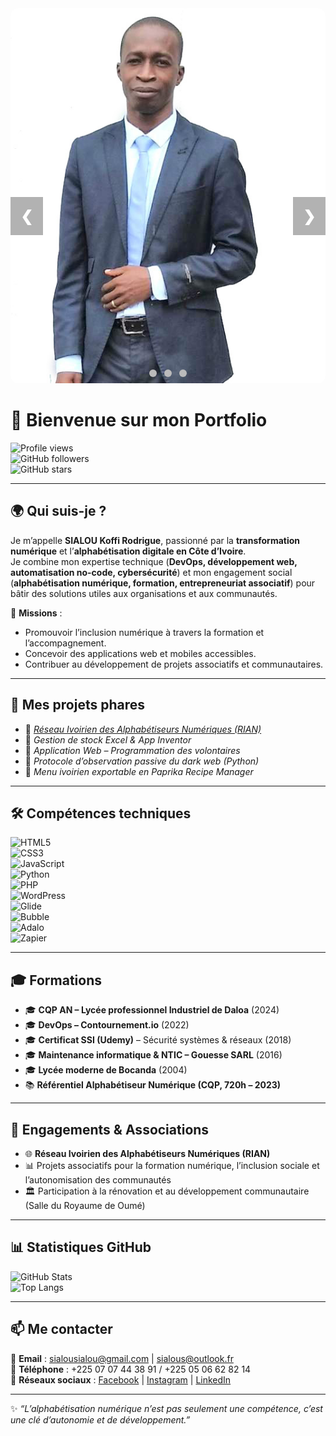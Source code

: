 <style>
.carousel {
  max-width: 600px;
  margin: auto;
  position: relative;
}
.carousel img {
  width: 100%;
  height: 600px;
  object-fit: cover;
  border-radius: 12px;
}
.dot {
  cursor: pointer;
  height: 12px;
  width: 12px;
  margin: 0 4px;
  background-color: #bbb;
  border-radius: 50%;
  display: inline-block;
  transition: background-color 0.3s;
}
.active-dot {
  background-color: #717171 !important;
}

/* Responsive : sur mobile (moins de 480px), réduire la hauteur */
@media (max-width: 480px) {
  .carousel img {
    height: 200px;
  }
}
</style>

<div class="carousel">
  <!-- Images -->
  <div class="mySlides">
    <img src="img/photoSIALOU.jpg" alt="Image 1">
  </div>
  <div class="mySlides" style="display:none;">
    <img src="img/photo2.jpg" alt="Image 2">
  </div>
  <div class="mySlides" style="display:none;">
    <img src="img/photo3.jpg" alt="Image 3">
  </div>
    <div class="mySlides" style="display:none;">
    <img src="img/photo4.jpg" alt="Image 2">
  </div>
  <div class="mySlides" style="display:none;">
    <img src="img/photo5.jpg" alt="Image 3">
  </div>
    <div class="mySlides" style="display:none;">
    <img src="img/photo6.jpg" alt="Image 2">
  </div>
  <div class="mySlides" style="display:none;">
    <img src="img/photo7.jpg" alt="Image 3">
  </div>

  <!-- Boutons -->
  <a style="cursor:pointer; position:absolute; top:50%; left:0; padding:16px; color:white; font-size:24px; font-weight:bold; background:rgba(0,0,0,0.3);" onclick="plusSlides(-1)">&#10094;</a>
  <a style="cursor:pointer; position:absolute; top:50%; right:0; padding:16px; color:white; font-size:24px; font-weight:bold; background:rgba(0,0,0,0.3);" onclick="plusSlides(1)">&#10095;</a>

  <!-- Indicateurs -->
  <div style="text-align:center; position:absolute; bottom:10px; width:100%;">
    <span class="dot" onclick="currentSlide(0)"></span>
    <span class="dot" onclick="currentSlide(1)"></span>
    <span class="dot" onclick="currentSlide(2)"></span>
  </div>
</div>

<script>
let slideIndex = 0;
let slides = document.getElementsByClassName("mySlides");
let dots = document.getElementsByClassName("dot");

function showSlides(n) {
  for (let i = 0; i < slides.length; i++) slides[i].style.display = "none";
  for (let i = 0; i < dots.length; i++) dots[i].classList.remove("active-dot");
  slides[n].style.display = "block";
  dots[n].classList.add("active-dot");
}

function plusSlides(n) {
  slideIndex += n;
  if (slideIndex >= slides.length) slideIndex = 0;
  if (slideIndex < 0) slideIndex = slides.length - 1;
  showSlides(slideIndex);
}

function currentSlide(n) {
  slideIndex = n;
  showSlides(slideIndex);
}

// Défilement automatique toutes les 3s
setInterval(() => {
  plusSlides(1);
}, 3000);

// Initialisation
showSlides(slideIndex);
</script>



# 👋 Bienvenue sur mon Portfolio

![Profile views](https://komarev.com/ghpvc/?username=SialouWebServices&label=👀+Visiteurs)  
![GitHub followers](https://img.shields.io/github/followers/SialouWebServices?style=social)  
![GitHub stars](https://img.shields.io/github/stars/SialouWebServices?style=social)  

---

## 🌍 Qui suis-je ?  
Je m’appelle **SIALOU Koffi Rodrigue**, passionné par la **transformation numérique** et l’**alphabétisation digitale en Côte d’Ivoire**.  
Je combine mon expertise technique (**DevOps, développement web, automatisation no-code, cybersécurité**) et mon engagement social (**alphabétisation numérique, formation, entrepreneuriat associatif**) pour bâtir des solutions utiles aux organisations et aux communautés.  

📌 **Missions** :  
- Promouvoir l’inclusion numérique à travers la formation et l’accompagnement.  
- Concevoir des applications web et mobiles accessibles.  
- Contribuer au développement de projets associatifs et communautaires.  

---

## 🚀 Mes projets phares
- 🔹 [*Réseau Ivoirien des Alphabétiseurs Numériques (RIAN)*](https://huggingface.co/spaces/swservices/rian)  
- 🔹 *Gestion de stock Excel & App Inventor*  
- 🔹 *Application Web – Programmation des volontaires*  
- 🔹 *Protocole d’observation passive du dark web (Python)*  
- 🔹 *Menu ivoirien exportable en Paprika Recipe Manager*

---

## 🛠️ Compétences techniques
![HTML5](https://img.shields.io/badge/Code-HTML5-orange?logo=html5)  
![CSS3](https://img.shields.io/badge/Code-CSS3-blue?logo=css3)  
![JavaScript](https://img.shields.io/badge/Code-JavaScript-yellow?logo=javascript)  
![Python](https://img.shields.io/badge/Code-Python-blue?logo=python)  
![PHP](https://img.shields.io/badge/Code-PHP-purple?logo=php)  
![WordPress](https://img.shields.io/badge/CMS-WordPress-blue?logo=wordpress)  
![Glide](https://img.shields.io/badge/NoCode-Glide-green)  
![Bubble](https://img.shields.io/badge/NoCode-Bubble-blueviolet)  
![Adalo](https://img.shields.io/badge/NoCode-Adalo-lightblue)  
![Zapier](https://img.shields.io/badge/Automation-Zapier-orange?logo=zapier)  

---

## 🎓 Formations
- 🎓 **CQP AN – Lycée professionnel Industriel de Daloa** (2024)
- 🎓 **DevOps – Contournement.io** (2022)  
- 🎓 **Certificat SSI (Udemy)** – Sécurité systèmes & réseaux (2018)  
- 🎓 **Maintenance informatique & NTIC – Gouesse SARL** (2016)  
- 🎓 **Lycée moderne de Bocanda** (2004)  
- 📚 **Référentiel Alphabétiseur Numérique (CQP, 720h – 2023)**  

---

## 🤝 Engagements & Associations
- 🌐 **Réseau Ivoirien des Alphabétiseurs Numériques (RIAN)**  
- 📊 Projets associatifs pour la formation numérique, l’inclusion sociale et l’autonomisation des communautés  
- 🏛️ Participation à la rénovation et au développement communautaire (Salle du Royaume de Oumé)  

---

## 📊 Statistiques GitHub
![GitHub Stats](https://github-readme-stats.vercel.app/api?username=SialouWebServices&show_icons=true&theme=tokyonight)  
![Top Langs](https://github-readme-stats.vercel.app/api/top-langs/?username=SialouWebServices&layout=compact&theme=tokyonight)  

---

## 📫 Me contacter
📧 **Email** : sialousialou@gmail.com | sialous@outlook.fr  
📱 **Téléphone** : +225 07 07 44 38 91 / +225 05 06 62 82 14  
🔗 **Réseaux sociaux** : [Facebook](https://facebook.com/sialousialou) | [Instagram](https://instagram.com/sialous) | [LinkedIn](https://linkedin.com/in/sia-rodrigue)  

---

✨ *“L’alphabétisation numérique n’est pas seulement une compétence, c’est une clé d’autonomie et de développement.”*  
